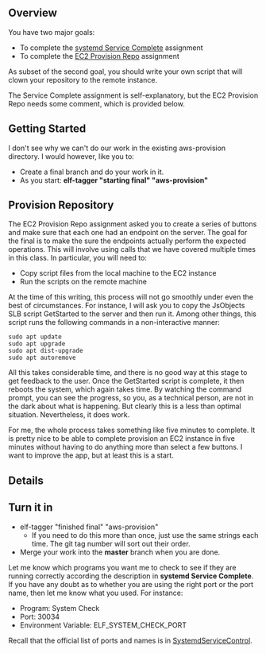 ## Overview

You have two major goals:

- To complete the [systemd Service Complete][sdsc] assignment
- To complete the [EC2 Provision Repo][ec2pr] assignment

As subset of the second goal, you should write your own script that will clown your repository to the remote instance.

The Service Complete assignment is self-explanatory, but the EC2 Provision Repo needs some comment, which is provided below.

## Getting Started

I don't see why we can't do our work in the existing aws-provision directory. I would however, like you to:

- Create a final branch and do your work in it.
- As you start: **elf-tagger "starting final" "aws-provision"**

## Provision Repository

The EC2 Provision Repo assignment asked you to create a series of buttons and make sure that each one had an endpoint on the server. The goal for the final is to make the sure the endpoints actually perform the expected operations. This will involve using calls that we have covered multiple times in this class. In particular, you will need to:

- Copy script files from the local machine to the EC2 instance
- Run the scripts on the remote machine

At the time of this writing, this process will not go smoothly under even the best of circumstances. For instance, I will ask you to copy the JsObjects SLB script GetStarted to the server and then run it. Among other things, this script runs the following commands in a non-interactive manner:

```
sudo apt update
sudo apt upgrade
sudo apt dist-upgrade
sudo apt autoremove
```

All this takes considerable time, and there is no good way at this stage to get feedback to the user. Once the GetStarted script is complete, it then reboots the system, which again takes time. By watching the command prompt, you can see the progress, so you, as a technical person, are not in the dark about what is happening. But clearly this is a less than optimal situation. Nevertheless, it does work.

For me, the whole process takes something like five minutes to complete. It is pretty nice to be able to complete provision an EC2 instance in five minutes without having to do anything more than select a few buttons. I want to improve the app, but at least this is a start.

## Details



## Turn it in

- elf-tagger "finished final" "aws-provision"
  - If you need to do this more than once, just use the same strings each time. The git tag number will sort out their order.
- Merge your work into the **master** branch when you are done.

Let me know which programs you want me to check to see if they are running correctly according the description in **systemd Service Complete**. If you have any doubt as to whether you are using the right port or the port name, then let me know what you used. For instance:

- Program: System Check
- Port: 30034
- Environment Variable: ELF_SYSTEM_CHECK_PORT

Recall that the official list of ports and names is in [SystemdServiceControl][sdsctrl].

[ec2pr]: https://www.elvenware.com/teach/assignments/Aws/Ec2ProvisionRepo.html
[sdsc]: https://www.elvenware.com/teach/assignments/Npm/SystemdServiceComplete.html
[sdsctrl]: https://www.elvenware.com/teach/assignments/Npm/SystemdServiceControl.html#official-ports
